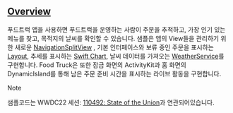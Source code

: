 ## [Overview](https://developer.apple.com/documentation/swiftui/food_truck_building_a_swiftui_multiplatform_app#overview)
푸드트럭 앱을 사용하면 푸드트럭을 운영하는 사람이 주문을 추적하고, 가장 인기 있는 메뉴를 찾고, 목적지의 날씨를 확인할 수 있습니다.
샘플은 앱의 View들을 관리하기 위한 새로운 [NavigationSplitView](https://developer.apple.com/documentation/swiftui/navigationsplitview) , 기본 인터페이스와 보류 중인 주문을 표시하는 [Layout](https://developer.apple.com/documentation/swiftui/layout), 추세를 표시하는 [Swift Chart](https://developer.apple.com/documentation/charts), 날씨 데이터를 가져오는 [WeatherService](https://developer.apple.com/documentation/weatherkit/weatherservice)를 구현합니다.
Food Truck은 또한 잠금 화면의 ActivityKit과 홈 화면의 DynamicIsland를 통해 남은 주문 준비 시간을 표시하는 라이브 활동을 구현합니다.

> [!Note]
> 샘플코드는 WWDC22 세션: [110492: State of the Union](https://developer.apple.com/wwdc22/110492/)과 연관되어있습니다.
